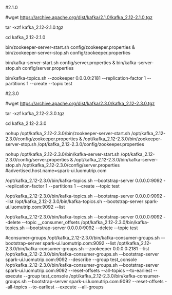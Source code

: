 
#2.1.0

#wget https://archive.apache.org/dist/kafka/2.1.0/kafka_2.12-2.1.0.tgz

tar -xzf kafka_2.12-2.1.0.tgz

cd kafka_2.12-2.1.0

bin/zookeeper-server-start.sh config/zookeeper.properties &
bin/zookeeper-server-stop.sh config/zookeeper.properties

bin/kafka-server-start.sh config/server.properties &
bin/kafka-server-stop.sh config/server.properties

bin/kafka-topics.sh --zookeeper 0.0.0.0:2181 --replication-factor 1 --partitions 1 --create --topic test

#2.3.0

#wget https://archive.apache.org/dist/kafka/2.3.0/kafka_2.12-2.3.0.tgz

tar -xzf kafka_2.12-2.3.0.tgz

cd kafka_2.12-2.3.0

nohup /opt/kafka_2.12-2.3.0/bin/zookeeper-server-start.sh /opt/kafka_2.12-2.3.0/config/zookeeper.properties &
/opt/kafka_2.12-2.3.0/bin/zookeeper-server-stop.sh /opt/kafka_2.12-2.3.0/config/zookeeper.properties

nohup /opt/kafka_2.12-2.3.0/bin/kafka-server-start.sh /opt/kafka_2.12-2.3.0/config/server.properties &
/opt/kafka_2.12-2.3.0/bin/kafka-server-stop.sh /opt/kafka_2.12-2.3.0/config/server.properties
#advertised.host.name=spark-ui.luomutrip.com

/opt/kafka_2.12-2.3.0/bin/kafka-topics.sh --bootstrap-server 0.0.0.0:9092 --replication-factor 1 --partitions 1 --create --topic test

/opt/kafka_2.12-2.3.0/bin/kafka-topics.sh --bootstrap-server 0.0.0.0:9092 --list
/opt/kafka_2.12-2.3.0/bin/kafka-topics.sh --bootstrap-server spark-ui.luomutrip.com:9092 --list

/opt/kafka_2.12-2.3.0/bin/kafka-topics.sh --bootstrap-server 0.0.0.0:9092 --delete --topic __consumer_offsets
/opt/kafka_2.12-2.3.0/bin/kafka-topics.sh --bootstrap-server 0.0.0.0:9092 --delete --topic test

#consumer-groups
/opt/kafka_2.12-2.3.0/bin/kafka-consumer-groups.sh --bootstrap-server spark-ui.luomutrip.com:9092 --list
/opt/kafka_2.12-2.3.0/bin/kafka-consumer-groups.sh --zookeeper 0.0.0.0:2181 --list
/opt/kafka_2.12-2.3.0/bin/kafka-consumer-groups.sh --bootstrap-server spark-ui.luomutrip.com:9092 --describe --group test_console
/opt/kafka_2.12-2.3.0/bin/kafka-consumer-groups.sh --bootstrap-server spark-ui.luomutrip.com:9092 --reset-offsets --all-topics --to-earliest --execute --group test_console
/opt/kafka_2.12-2.3.0/bin/kafka-consumer-groups.sh --bootstrap-server spark-ui.luomutrip.com:9092 --reset-offsets --all-topics --to-earliest --execute --all-groups

